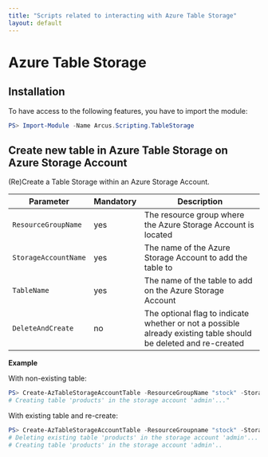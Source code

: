 ```yaml
---
title: "Scripts related to interacting with Azure Table Storage"
layout: default
---
```


# Azure Table Storage

## Installation

To have access to the following features, you have to import the module:

```powershell
PS> Import-Module -Name Arcus.Scripting.TableStorage
```

## Create new table in Azure Table Storage on Azure Storage Account

(Re)Create a Table Storage within an Azure Storage Account.

| Parameter            | Mandatory | Description                                                                                                     |
| -------------------- | --------- | --------------------------------------------------------------------------------------------------------------- |
| `ResourceGroupName`  | yes       | The resource group where the Azure Storage Account is located                                                           |
| `StorageAccountName` | yes       | The name of the Azure Storage Account to add the table to                                                             |
| `TableName`          | yes       | The name of the table to add on the Azure Storage Account                                                             |
| `DeleteAndCreate`    | no        | The optional flag to indicate whether or not a possible already existing table should be deleted and re-created |

**Example**

With non-existing table:

```powershell
PS> Create-AzTableStorageAccountTable -ResourceGroupName "stock" -StorageAccountName "admin" -TableName "products"
# Creating table 'products' in the storage account 'admin'..."
```

With existing table and re-create:

```powershell
PS> Create-AzTableStorageAccountTable -ResourceGroupname "stock" -StorageAccountName "admin" -TableName "products" -DeleteAndCreate
# Deleting existing table 'products' in the storage account 'admin'...
# Creating table 'products' in the storage account 'admin'..
```
